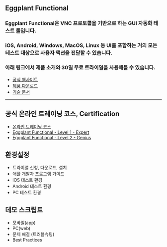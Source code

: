 ## Eggplant Functional
### Eggplant Functional은 VNC 프로토콜을 기반으로 하는 GUI 자동화 테스트 툴입니다.
### iOS, Android, Windows, MacOS, Linux 등 UI를 포함하는 거의 모든 테스트 대상으로 사용자 액션을 전달할 수 있습니다.
### 아래 링크에서 제품 소개와 30일 무료 트라이얼을 사용해볼 수 있습니다.

* [공식 웹사이트](https://eggplant.io/)
* [제품 다운로드](https://eggplant.io/downloads)
* [기술 문서](http://docs.testplant.com/eggplant-documentation-home.htm)
------

## 공식 온라인 트레이닝 코스, Certification
* [온라인 트레이닝 코스](https://eggplant.io/training-and-certifications)
* [Eggplant Functional - Level 1 - Expert](https://eggplant.io/eggplant-functional-level-1)
* [Eggplant Functional - Level 2 - Genius](https://eggplant.io/eggplant-functional-level-2-genius)

## 환경설정
* 트라이얼 신청, 다운로드, 설치
* 애플 개발자 프로그램 가이드
* iOS 테스트 환경
* Android 테스트 환경
* PC 테스트 환경

## 데모 스크립트
* 모바일(app)
* PC(web)
* 문제 해결 (트러블슈팅)
* Best Practices
